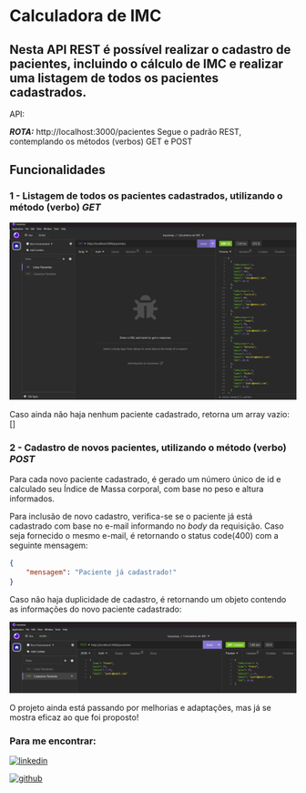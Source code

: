 # Calculadora de IMC
## Nesta API REST é possível realizar o cadastro de pacientes, incluindo o cálculo de IMC e realizar uma listagem de todos os pacientes cadastrados.

API:

***ROTA:*** http://localhost:3000/pacientes
Segue o padrão REST, contemplando os métodos (verbos) GET e POST

## Funcionalidades

### 1 - Listagem de todos os pacientes cadastrados, utilizando o método (verbo) ***GET***

![](https://github.com/Josialmeidas/calculadoraIMC/blob/main/listagemPacientes.png)

Caso ainda não haja nenhum paciente cadastrado, retorna um array vazio: []

### 2 - Cadastro de novos pacientes, utilizando o método (verbo) ***POST***
Para cada novo paciente cadastrado, é gerado um número único de id e calculado seu Índice de Massa corporal, com base no peso e altura informados.

Para inclusão de novo cadastro, verifica-se se o paciente já está cadastrado com base no e-mail informando no *body* da requisição.
Caso seja fornecido o mesmo e-mail, é retornando o status code(400) com a seguinte mensagem:

```json
{
	"mensagem": "Paciente já cadastrado!"
}
```

Caso não haja duplicidade de cadastro, é retornando um objeto contendo as informações do novo paciente cadastrado:

![](https://github.com/Josialmeidas/calculadoraIMC/blob/main/cadastroPaciente.png)


O projeto ainda está passando por melhorias e adaptações, mas já se mostra eficaz ao que foi proposto!

### Para me encontrar: 

[![linkedin](https://img.shields.io/badge/LinkedIn-0077B5?style=for-the-badge&logo=linkedin&logoColor=white)](https://www.linkedin.com/in/joziane-almeida-dev/)

[![github](https://img.shields.io/badge/GitHub-100000?style=for-the-badge&logo=github&logoColor=white)](https://github.com/Josialmeidas)


